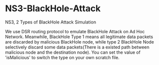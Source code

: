 # NS3-BlackHole-Attack
NS3, 2 Types of BlackHole Attack Simulation

We use DSR routing protocol to emulate BlackHole Attack on Ad Hoc Network. Meanwhile, BlackHole Type 1 means all legitimate data packets are discarded by malicious BlackHole node, while type 2 BlackHole Node selectively discard some data packets(There is a existed path between malicious node and the destination node). You can set the value of 'isMalicious' to switch the type on your own scratch file. 
